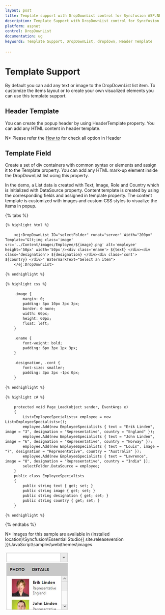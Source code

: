 ```yaml
---
layout: post
title: Template support with DropDownList control for Syncfusion ASP.NET 
description: Template Support with DropDownList control for Syncfusion ASP.NET
platform: aspnet 
control: DropDownList
documentation: ug
keywords: Template Support, DropDownList, dropdown, Header Template

---
```


# Template Support

By default you can add any text or image to the DropDownList list item. To customize the items layout or to create your own visualized elements you can use this template support.

## Header Template

You can create the popup header by using HeaderTemplate property. You can add any HTML content in header template.

N> Please refer the [How to](http://help.syncfusion.com/aspnet/dropdownlist/howto?cs-save-lang=1&cs-lang=js#add-check-all-option-in-popup-list) for check all option in Header

## Template Field

Create a set of div containers with common syntax or elements and assign it to the Template property. You can add any HTML mark-up element inside the DropDownList list using this property.

In the demo, a List data is created with Text, Image, Role and Country which is initialized with DataSource property. Content template is created by using the corresponding fields and assigned in template property. The content template is customized with images and custom CSS styles to visualize the items in popup.

{% tabs %}

	{% highlight html %}
    
        <ej:DropDownList ID="selectFolder" runat="server" Width="200px" Template="&lt;img class='image' src='../Content/images/Employee/${image}.png' alt='employee' height='50px' width='50px'/><div class='ename'> ${text} </div><div class='designation'> ${designation} </div><div class='cont'> ${country} </div>" WatermarkText="Select an item">
        </ej:DropDownList>
		
	{% endhighlight %}
    
    {% highlight css %}

    	.image {
            margin: 0;
            padding: 3px 10px 3px 3px;
            border: 0 none;
            width: 60px;
            height: 60px;
            float: left;
        }

        .ename {
            font-weight: bold;
            padding: 6px 3px 1px 3px;
        }

        .designation, .cont {
            font-size: smaller;
            padding: 3px 3px -1px 0px;
        }

    {% endhighlight %}
    
    {% highlight c# %}
       
        protected void Page_Load(object sender, EventArgs e)
        {
            List<EmployeeSpecialists> employee = new List<EmployeeSpecialists>();
            employee.Add(new EmployeeSpecialists { text = "Erik Linden", image = "3", designation = "Representative", country = "England" });
            employee.Add(new EmployeeSpecialists { text = "John Linden", image = "6", designation = "Representative", country = "Norway" });
            employee.Add(new EmployeeSpecialists { text = "Louis", image = "7", designation = "Representative", country = "Australia" });
            employee.Add(new EmployeeSpecialists { text = "Lawrence", image = "8", designation = "Representative", country = "India" });
            selectFolder.DataSource = employee;
        }
        public class EmployeeSpecialists
        {
            public string text { get; set; }
            public string image { get; set; }
            public string designation { get; set; }
            public string country { get; set; }
        }
    
    {% endhighlight %}
    
{% endtabs %}

N> Images for this sample are available in (installed location)\Syncfusion\Essential Studio\{{ site.releaseversion }}\JavaScript\samples\web\themes\images<br/>

![](TemplateSupport_images/TemplateSupport_img1.jpeg)

